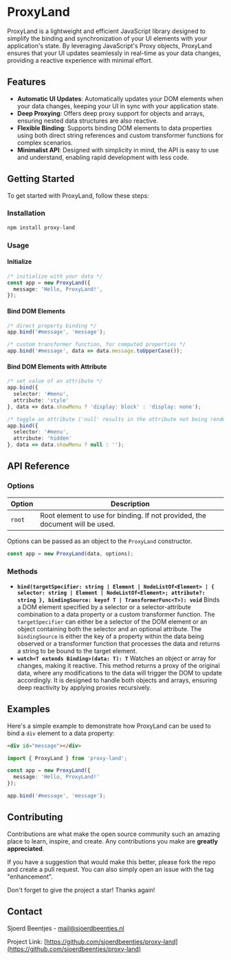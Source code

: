 # ProxyLand

ProxyLand is a lightweight and efficient JavaScript library designed to simplify the binding and synchronization of your UI elements with your application's state. By leveraging JavaScript's Proxy objects, ProxyLand ensures that your UI updates seamlessly in real-time as your data changes, providing a reactive experience with minimal effort.

## Features

- **Automatic UI Updates**: Automatically updates your DOM elements when your data changes, keeping your UI in sync with your application state.
- **Deep Proxying**: Offers deep proxy support for objects and arrays, ensuring nested data structures are also reactive.
- **Flexible Binding**: Supports binding DOM elements to data properties using both direct string references and custom transformer functions for complex scenarios.
- **Minimalist API**: Designed with simplicity in mind, the API is easy to use and understand, enabling rapid development with less code.

## Getting Started

To get started with ProxyLand, follow these steps:

### Installation

``` bash
npm install proxy-land
```

### Usage

#### Initialize

``` typescript
/* initialize with your data */
const app = new ProxyLand({
  message: 'Hello, ProxyLand!',
});
```

#### Bind DOM Elements

``` typescript
/* direct property binding */
app.bind('#message', 'message');

/* custom transformer function, for computed properties */
app.bind('#message', data => data.message.toUpperCase());
```

#### Bind DOM Elements with Attribute

``` typescript
/* set value of an attribute */
app.bind({
  selector: '#menu',
  attribute: 'style'
}, data => data.showMenu ? 'display: block' : 'display: none');

/* toggle an attribute ('null' results in the attribute not being rendered) */
app.bind({
  selector: '#menu',
  attribute: 'hidden'
}, data => data.showMenu ? null : '');
```

## API Reference

### Options

| Option    | Description |
| -------- | ------- |
| `root`  | Root element to use for binding. If not provided, the document will be used. |

Options can be passed as an object to the `ProxyLand` constructor.

``` typescript
const app = new ProxyLand(data, options);
```

### Methods

- **`bind(targetSpecifier: string | Element | NodeListOf<Element> | { selector: string | Element | NodeListOf<Element>; attribute?: string }, bindingSource: keyof T | TransformerFunc<T>): void`**
  Binds a DOM element specified by a selector or a selector-attribute combination to a data property or a custom transformer function. The `targetSpecifier` can either be a selector of the DOM element or an object containing both the selector and an optional attribute. The `bindingSource` is either the key of a property within the data being observed or a transformer function that processes the data and returns a string to be bound to the target element.
- **`watch<T extends Binding>(data: T): T`**
  Watches an object or array for changes, making it reactive. This method returns a proxy of the original data, where any modifications to the data will trigger the DOM to update accordingly. It is designed to handle both objects and arrays, ensuring deep reactivity by applying proxies recursively.

## Examples

Here's a simple example to demonstrate how ProxyLand can be used to bind a `div` element to a data property:

``` html
<div id="message"></div>
```

``` typescript
import { ProxyLand } from 'proxy-land';

const app = new ProxyLand({
  message: 'Hello, ProxyLand!'
});

app.bind('#message', 'message');
```

## Contributing

Contributions are what make the open source community such an amazing place to learn, inspire, and create. Any contributions you make are **greatly appreciated**.

If you have a suggestion that would make this better, please fork the repo and create a pull request. You can also simply open an issue with the tag "enhancement".

Don't forget to give the project a star! Thanks again!

## Contact

Sjoerd Beentjes - [mail@sjoerdbeentjes.nl](mailto:mail@sjoerdbeentjes.nl)

Project Link: [https://github.com/sjoerdbeentjes/proxy-land](https://github.com/sjoerdbeentjes/proxy-land)
